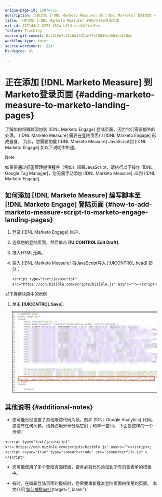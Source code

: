 ```yaml
---
unique-page-id: 18874755
description: 正在添加 [!DNL Marketo Measure] 到 [!DNL Marketo] 登陆页面 —  [!DNL Marketo Measure]  — 产品文档
title: 正在添加 [!DNL Marketo Measure] 到Marketo登录页面
exl-id: 3771d4d2-8723-452a-b23d-cea3b11ab9ee
feature: Tracking
source-git-commit: 8ac315e7c4110d14811e77ef0586bd663ea1f8ab
workflow-type: tm+mt
source-wordcount: '224'
ht-degree: 0%

---
```


# 正在添加 [!DNL Marketo Measure] 到Marketo登录页面 {#adding-marketo-measure-to-marketo-landing-pages}

了解如何将跟踪添加到 [!DNL Marketo Engage] 登陆页面，因为它们需要额外的处理。 [!DNL Marketo Measure] 需要在登陆页面和 [!DNL Marketo Engage] 形成自身。 为此，您需要加载 [!DNL Marketo Measure] JavaScript到 [!DNL Marketo Engage] 如以下说明中所述。

>[!NOTE]
>
>如果要通过标签管理提供程序（例如）部署JavaScript，请执行以下操作 [!DNL Google Tag Manager]，您无需手动添加 [!DNL Marketo Measure] JS到 [!DNL Marketo Engage].

## 如何添加 [!DNL Marketo Measure] 编写脚本至 [!DNL Marketo Engage] 登陆页面 {#how-to-add-marketo-measure-script-to-marketo-engage-landing-pages}

1. 登录 [!DNL Marketo Engage] 帐户。
1. 选择您的登陆页面，然后单击 **[!UICONTROL Edit Draft]**.
1. 拖入HTML元素。
1. 输入 [!DNL Marketo Measure] 将JavaScript导入 [!UICONTROL head] 部分：

   `<script type="text/javascript" src="https://cdn.bizible.com/scripts/bizible.js" async=""></script>`

以下屏幕快照中的示例

1. 单击 **[!UICONTROL Save]**.

   ![](assets/adding-bizible-to-marketo-landing-pages-1.png)

## 其他说明 {#additional-notes}

* 您可能已经设置了其他跟踪代码片段，例如 [!DNL Google Analytics] 代码。 这没有任何问题，请务必用分号分隔它们 `;` 和单一空间。 下面是这样的一个示例：

`<script type="text/javascript" src="https://cdn.bizible.com/scripts/bizible.js" async=""></script>; <script async="true" type="someothercode" src="someotherfile.js" ></script>`

* 您可能使用了多个登陆页面模板，请务必将代码添加到所有包含表单的模板中。

* 有时，在编辑登陆页面的模板时，您需要重新批准登陆页面由使用的页面。 本文介绍 [如何成批审批](https://experienceleague.adobe.com/docs/marketo/using/product-docs/demand-generation/landing-pages/landing-page-actions/approve-multiple-landing-pages-at-once.html){target="_blank"}.
